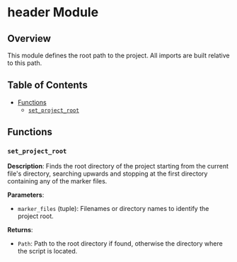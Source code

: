 # header Module

## Overview

This module defines the root path to the project. All imports are built relative to this path.

## Table of Contents

- [Functions](#functions)
    - [`set_project_root`](#set_project_root)

## Functions

### `set_project_root`

**Description**: Finds the root directory of the project starting from the current file's directory, searching upwards and stopping at the first directory containing any of the marker files.

**Parameters**:
- `marker_files` (tuple): Filenames or directory names to identify the project root.

**Returns**:
- `Path`: Path to the root directory if found, otherwise the directory where the script is located.